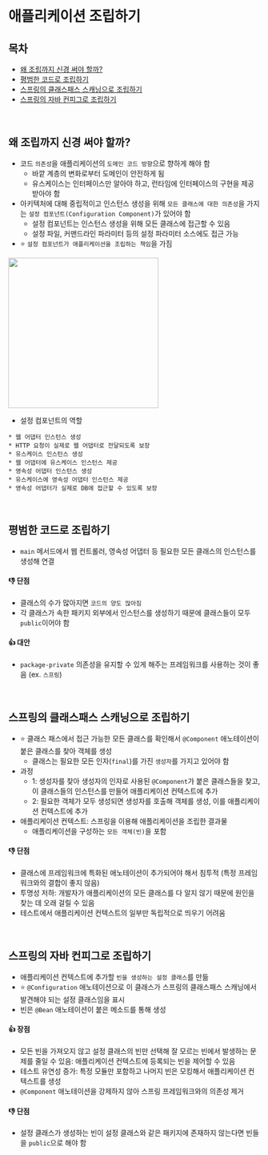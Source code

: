 # 애플리케이션 조립하기

## 목차
* [왜 조립까지 신경 써야 할까?](#왜-조립까지-신경-써야-할까)
* [평범한 코드로 조립하기](#평범한-코드로-조립하기)
* [스프링의 클래스패스 스캐닝으로 조립하기](#스프링의-클래스패스-스캐닝으로-조립하기)
* [스프링의 자바 컨피그로 조립하기](#스프링의-자바-컨피그로-조립하기)

<br>

## 왜 조립까지 신경 써야 할까?
* 코드 `의존성`을 애플리케이션의 `도메인 코드 방향`으로 향하게 해야 함
  * 바깥 계층의 변화로부터 도메인이 안전하게 됨
  * 유스케이스는 인터페이스만 알아야 하고, 런타임에 인터페이스의 구현을 제공 받아야 함
* 아키텍처에 대해 중립적이고 인스턴스 생성을 위해 `모든 클래스에 대한 의존성`을 가지는 `설정 컴포넌트(Configuration Component)`가 있어야 함
  * 설정 컴포넌트는 인스턴스 생성을 위해 모든 클래스에 접근할 수 있음
  * 설정 파일, 커맨드라인 파라미터 등의 설정 파라미터 소스에도 접근 가능
* ⭐ `설정 컴포넌트가 애플리케이션을 조립하는 책임`을 가짐

<img src="https://github.com/HYEEWON/clean-architecture-1/assets/38900338/7af57149-2b74-445c-b1d5-b08ad9c86055" height="300px">

* 설정 컴포넌트의 역할

```
* 웹 어댑터 인스턴스 생성
* HTTP 요청이 실제로 웹 어댑터로 전달되도록 보장
* 유스케이스 인스턴스 생성
* 웹 어댑터에 유스케이스 인스턴스 제공
* 영속성 어댑터 인스턴스 생성
* 유스케이스에 영속성 어댑터 인스턴스 제공
* 영속성 어댑터가 실제로 DB에 접근할 수 있도록 보장
```

<br>

## 평범한 코드로 조립하기

* `main` 메서드에서 웹 컨트롤러, 영속성 어댑터 등 필요한 모든 클래스의 인스턴스를 생성해 연결

#### 👎 단점
* 클래스의 수가 많아지면 `코드의 양도 많아짐`
* 각 클래스가 속한 패키지 외부에서 인스턴스를 생성하기 때문에 클래스들이 모두 `public`이어야 함

#### 👍 대안
* `package-private` 의존성을 유지할 수 있게 해주는 프레임워크를 사용하는 것이 좋음 (ex. `스프링`)

<br>

## 스프링의 클래스패스 스캐닝으로 조립하기

* ⭐ 클래스 패스에서 접근 가능한 모든 클래스를 확인해서 `@Component` 애노테이션이 붙은 클래스를 찾아 객체를 생성
  * 클래스는 필요한 모든 인자(`final`)를 가진 `생성자`를 가지고 있어야 함
* 과정  
  * 1: 생성자를 찾아 생성자의 인자로 사용된 `@Component`가 붙은 클래스들을 찾고, 이 클래스들의 인스턴스를 만들어 애플리케이션 컨텍스트에 추가
  * 2: 필요한 객체가 모두 생성되면 생성자를 호출해 객체를 생성, 이를 애플리케이션 컨텍스트에 추가
* 애플리케이션 컨텍스트: 스프링을 이용해 애플리케이션을 조립한 결과물
  * 애플리케이션을 구성하는 `모든 객체(빈)`을 포함

#### 👎 단점
* 클래스에 프레임워크에 특화된 애노테이션이 추가되어야 해서 침투적 (특정 프레임워크와의 결합이 좋지 않음)
* 투명성 저하: 개발자가 애플리케이션의 모든 클래스를 다 알지 않기 때문에 원인을 찾는 데 오래 걸릴 수 있음
* 테스트에서 애플리케이션 컨텍스트의 일부만 독립적으로 띄우기 어려움

<br>

## 스프링의 자바 컨피그로 조립하기

* 애플리케이션 컨텍스트에 추가할 `빈을 생성하는 설정 클래스`를 만듦
* ⭐ `@Configuration` 애노테이션으로 이 클래스가 스프링의 클래스패스 스캐닝에서 발견해야 되는 설정 클래스임을 표시
* 빈은 `@Bean` 애노테이션이 붙은 메소드를 통해 생성

#### 👍 장점
* 모든 빈을 가져오지 않고 설정 클래스의 빈만 선택해 잘 모르는 빈에서 발생하는 문제를 줄일 수 있음: 애플리케이션 컨텍스트에 등록되는 빈을 제어할 수 있음
* 테스트 유연성 증가: 특정 모듈만 포함하고 나머지 빈은 모킹해서 애플리케이션 컨텍스트를 생성
* `@Component` 애노테이션을 강제하지 않아 스프링 프레임워크와의 의존성 제거

#### 👎 단점
* 설정 클래스가 생성하는 빈이 설정 클래스와 같은 패키지에 존재하지 않는다면 빈들을 `public`으로 해야 함
